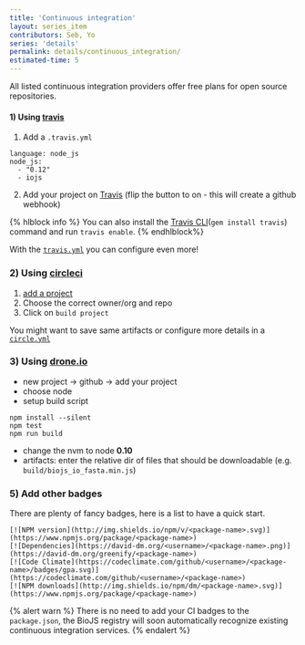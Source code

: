 ```yaml
---
title: 'Continuous integration'
layout: series_item
contributors: Seb, Yo
series: 'details'
permalink: details/continuous_integration/
estimated-time: 5
---
```


All listed continuous integration providers offer free plans for open source
repositories.

#### 1) Using [travis][Travis]


1. Add a `.travis.yml`

~~~
language: node_js
node_js:
  - "0.12"
  - iojs
~~~~

2. Add your project on [Travis](https://travis-ci.org/profile/greenify) (flip the button to on - this will create a github webhook)

[travis]: http://travis-ci.org
[travis-start]: http://docs.travis-ci.com/user/getting-started/

{% hlblock info %}
You can also install the [Travis CLI](https://github.com/travis-ci/travis.rb)(`gem install travis`) command and run `travis enable`.
{% endhlblock%}

With the [`travis.yml`](http://docs.travis-ci.com/user/build-configuration/) you can configure even more!

### 2) Using [circleci](https://circleci.com)

1. [add a project](https://circleci.com/add-projects)
2. Choose the correct owner/org and repo
3. Click on `build project`

You might want to save same artifacts or configure more details in a [`circle.yml`](https://circleci.com/docs/configuration)


### 3) Using [drone.io](https://drone.io/)

* new project -> github -> add your project
* choose node
* setup build script

~~~
npm install --silent
npm test
npm run build
~~~

* change the nvm to node __0.10__
* artifacts: enter the relative dir of files that should be downloadable (e.g. `build/biojs_io_fasta.min.js`)

### 5) Add other badges

There are plenty of fancy badges, here is a list to have a quick start.

~~~
[![NPM version](http://img.shields.io/npm/v/<package-name>.svg)](https://www.npmjs.org/package/<package-name>)
[![Dependencies](https://david-dm.org/<username>/<package-name>.png)](https://david-dm.org/greenify/<package-name>)
[![Code Climate](https://codeclimate.com/github/<username>/<package-name>/badges/gpa.svg)](https://codeclimate.com/github/<username>/<package-name>)
[![NPM downloads](http://img.shields.io/npm/dm/<package-name>.svg)](https://www.npmjs.org/package/<package-name>)
~~~

{% alert warn %}
There is no need to add your CI badges to the `package.json`, the BioJS registry will soon automatically recognize existing continuous integration services.
{% endalert %}
